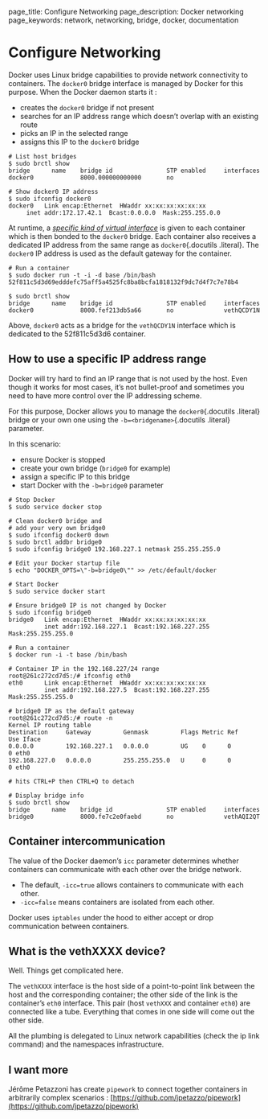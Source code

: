 page_title: Configure Networking
page_description: Docker networking
page_keywords: network, networking, bridge, docker, documentation

# Configure Networking

Docker uses Linux bridge capabilities to provide network connectivity to
containers. The `docker0` bridge interface is
managed by Docker for this purpose. When the Docker daemon starts it :

-   creates the `docker0` bridge if not present
-   searches for an IP address range which doesn’t overlap with an
    existing route
-   picks an IP in the selected range
-   assigns this IP to the `docker0` bridge

<!-- -->

    # List host bridges
    $ sudo brctl show
    bridge      name    bridge id               STP enabled     interfaces
    docker0             8000.000000000000       no

    # Show docker0 IP address
    $ sudo ifconfig docker0
    docker0   Link encap:Ethernet  HWaddr xx:xx:xx:xx:xx:xx
         inet addr:172.17.42.1  Bcast:0.0.0.0  Mask:255.255.0.0

At runtime, a [*specific kind of virtual interface*](#vethxxxx-device)
is given to each container which is then bonded to the
`docker0` bridge. Each container also receives a
dedicated IP address from the same range as `docker0`{.docutils
.literal}. The `docker0` IP address is used as the
default gateway for the container.

    # Run a container
    $ sudo docker run -t -i -d base /bin/bash
    52f811c5d3d69edddefc75aff5a4525fc8ba8bcfa1818132f9dc7d4f7c7e78b4

    $ sudo brctl show
    bridge      name    bridge id               STP enabled     interfaces
    docker0             8000.fef213db5a66       no              vethQCDY1N

Above, `docker0` acts as a bridge for the
`vethQCDY1N` interface which is dedicated to the
52f811c5d3d6 container.

## How to use a specific IP address range

Docker will try hard to find an IP range that is not used by the host.
Even though it works for most cases, it’s not bullet-proof and sometimes
you need to have more control over the IP addressing scheme.

For this purpose, Docker allows you to manage the `docker0`{.docutils
.literal} bridge or your own one using the `-b=<bridgename>`{.docutils
.literal} parameter.

In this scenario:

-   ensure Docker is stopped
-   create your own bridge (`bridge0` for example)
-   assign a specific IP to this bridge
-   start Docker with the `-b=bridge0` parameter

<!-- -->

    # Stop Docker
    $ sudo service docker stop

    # Clean docker0 bridge and
    # add your very own bridge0
    $ sudo ifconfig docker0 down
    $ sudo brctl addbr bridge0
    $ sudo ifconfig bridge0 192.168.227.1 netmask 255.255.255.0

    # Edit your Docker startup file
    $ echo "DOCKER_OPTS=\"-b=bridge0\"" >> /etc/default/docker

    # Start Docker
    $ sudo service docker start

    # Ensure bridge0 IP is not changed by Docker
    $ sudo ifconfig bridge0
    bridge0   Link encap:Ethernet  HWaddr xx:xx:xx:xx:xx:xx
              inet addr:192.168.227.1  Bcast:192.168.227.255  Mask:255.255.255.0

    # Run a container
    $ docker run -i -t base /bin/bash

    # Container IP in the 192.168.227/24 range
    root@261c272cd7d5:/# ifconfig eth0
    eth0      Link encap:Ethernet  HWaddr xx:xx:xx:xx:xx:xx
              inet addr:192.168.227.5  Bcast:192.168.227.255  Mask:255.255.255.0

    # bridge0 IP as the default gateway
    root@261c272cd7d5:/# route -n
    Kernel IP routing table
    Destination     Gateway         Genmask         Flags Metric Ref    Use Iface
    0.0.0.0         192.168.227.1   0.0.0.0         UG    0      0        0 eth0
    192.168.227.0   0.0.0.0         255.255.255.0   U     0      0        0 eth0

    # hits CTRL+P then CTRL+Q to detach

    # Display bridge info
    $ sudo brctl show
    bridge      name    bridge id               STP enabled     interfaces
    bridge0             8000.fe7c2e0faebd       no              vethAQI2QT

## Container intercommunication

The value of the Docker daemon’s `icc` parameter
determines whether containers can communicate with each other over the
bridge network.

-   The default, `-icc=true` allows containers to
    communicate with each other.
-   `-icc=false` means containers are isolated from
    each other.

Docker uses `iptables` under the hood to either
accept or drop communication between containers.

## What is the vethXXXX device?

Well. Things get complicated here.

The `vethXXXX` interface is the host side of a
point-to-point link between the host and the corresponding container;
the other side of the link is the container’s `eth0`
interface. This pair (host `vethXXX` and container
`eth0`) are connected like a tube. Everything that
comes in one side will come out the other side.

All the plumbing is delegated to Linux network capabilities (check the
ip link command) and the namespaces infrastructure.

## I want more

Jérôme Petazzoni has create `pipework` to connect
together containers in arbitrarily complex scenarios :
[https://github.com/jpetazzo/pipework](https://github.com/jpetazzo/pipework)
